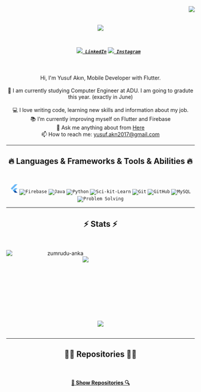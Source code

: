 <img align="right" src="https://visitor-badge.laobi.icu/badge?page_id=josephnade.josephnade">

  <h1 align="center">
  <a href="https://github.com/josephnade">
      <img src="https://readme-typing-svg.herokuapp.com/?lines=Hello,+There!+👋;Nice+to+meet+you!&center=true&size=30">
  </a>
  </h1>
  <h5 align="center">
    <code>
      <a href="https://www.linkedin.com/in/yusufakin/" title="LinkedIn Profile"><img width="22" src="https://raw.githubusercontent.com/ramazansancar/ramazansancar/main/images/linkedin.svg"> LinkedIn</a></code>
    <code><a href="https://www.instagram.com/yusuf.akn/" title="Instagram Profile"><img width="22" src="https://raw.githubusercontent.com/ramazansancar/ramazansancar/main/images/instagram.svg"> Instagram</a></code>
  </h5>
  <br>
  <p align="center">
    Hi, I'm Yusuf Akın, Mobile Developer with Flutter. 
    <br>
    <br>
    🔬 I am currently studying Computer Engineer at ADU. I am going to gradute this year. (exactly in June)
    <br>
     <br>
    💻 I love writing code, learning new skills and information about my job.
    <br>
    📚 I’m currently improving myself on Flutter and Firebase
    <br>
    💬 Ask me anything about from <a href="https://github.com/josephnade/josephnade/issues" title="Issues">Here</a>
    <br>
    📫 How to reach me: <a href="mailto: yusuf.akn2017@gmail.com">yusuf.akn2017@gmail.com</a>
  </p>

  <hr>
  <h2 align="center">🔥 Languages & Frameworks & Tools & Abilities 🔥</h2>
  <br>
  <p align="center">
    <code><img title="Flutter" height="25" src="https://raw.githubusercontent.com/dnfield/flutter_svg/7d374d7107561cbd906d7c0ca26fef02cc01e7c8/example/assets/flutter_logo.svg?sanitize=true"></code>
    <code><img title="Firebase" height="25" src="https://seeklogo.com/images/F/firebase-logo-402F407EE0-seeklogo.com.png"></code>
    <code><img title="Java" height="25" src="https://upload.wikimedia.org/wikipedia/tr/2/2e/Java_Logo.svg"></code>
    <code><img title="Python" height="25" src="https://upload.wikimedia.org/wikipedia/commons/0/0a/Python.svg"></code>
    <code><img title="Sci-kit-Learn" height="25" src="https://upload.wikimedia.org/wikipedia/commons/0/05/Scikit_learn_logo_small.svg"></code>
    <code><img title="Git" height="25" src="https://raw.githubusercontent.com/ramazansancar/ramazansancar/main/images/git-original.svg"></code>
    <code><img title="GitHub" height="25" src="https://raw.githubusercontent.com/ramazansancar/ramazansancar/main/images/github.svg"></code>
    <code><img title="MySQL" height="25" src="https://raw.githubusercontent.com/ramazansancar/ramazansancar/main/images/mysql.svg"></code>
    <code><img title="Problem Solving" height="25" src="https://raw.githubusercontent.com/ramazansancar/ramazansancar/main/images/problemSolving.png"></code>
  </p>
  <hr>
  <h2 align="center">⚡ Stats ⚡</h2>
  <br>
  <p align=center>
    <div align=center>
      <a href="https://github.com/denvercoder1/github-readme-streak-stats" title="Go to Source">
        <img align="left" width=300 src="https://github-readme-streak-stats.herokuapp.com/?user=josephnade&theme=react&border=61dafb&hide_border=true" alt="zumrudu-anka" />
      </a>
      <a href="https://github.com/anuraghazra/github-readme-stats" title="Go to Source">
        <img align="right" width=300 src="https://github-readme-stats.vercel.app/api?username=josephnade&show_icons=true&theme=react&border_color=61dafb&hide_border=true" />
      </a>
    </div>
    <br><br><br><br><br><br><br><br><br><br><br>
    <div align=center>
      <a href="https://github.com/anuraghazra/github-readme-stats">
        <img width=300 align="center" src="https://github-readme-stats.vercel.app/api/top-langs/?username=josephnade&hide=c%23,powershell,Mathematica,Objective-C,Objective-C%2b%2b,Cuda&title_color=61dafb&text_color=ffffff&icon_color=61dafb&bg_color=20232a&langs_count=8&layout=compact&border_color=61dafb&hide_border=true" />
      </a>
    </div>
    <br>
  </p>
  <hr>
  <h2 align="center">👨‍💻 Repositories 👨‍💻</h2>
  <br>
  <h4 align="center">
    <a href="https://github.com/josephnade?tab=repositories" title="Show Repositories">🔎 Show Repositories 🔍</a>
  </h4>
